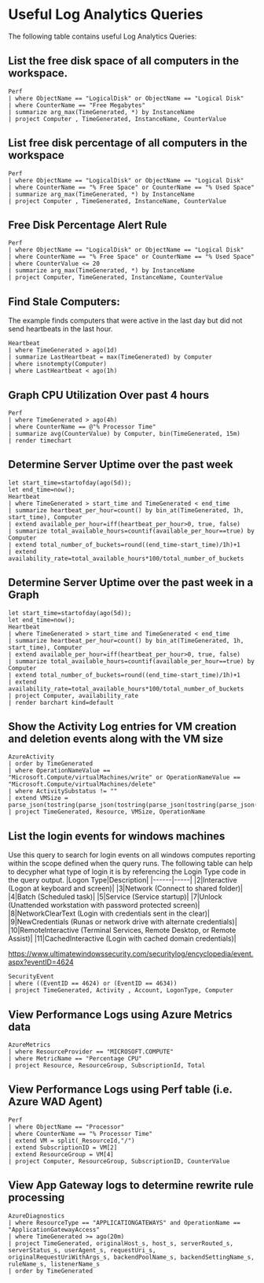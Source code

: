 # Useful Log Analytics Queries

The following table contains useful Log Analytics Queries:
## List the free disk space of all computers in the workspace.
```kusto
Perf
| where ObjectName == "LogicalDisk" or ObjectName == "Logical Disk" 
| where CounterName == "Free Megabytes"
| summarize arg_max(TimeGenerated, *) by InstanceName 
| project Computer , TimeGenerated, InstanceName, CounterValue
```
## List free disk percentage of all computers in the workspace
```kusto
Perf
| where ObjectName == "LogicalDisk" or ObjectName == "Logical Disk" 
| where CounterName == "% Free Space" or CounterName == "% Used Space"
| summarize arg_max(TimeGenerated, *) by InstanceName
| project Computer , TimeGenerated, InstanceName, CounterValue
```
## Free Disk Percentage Alert Rule
```kusto
Perf
| where ObjectName == "LogicalDisk" or ObjectName == "Logical Disk"
| where CounterName == "% Free Space" or CounterName == "% Used Space"
| where CounterValue <= 20
| summarize arg_max(TimeGenerated, *) by InstanceName 
| project Computer, TimeGenerated, InstanceName, CounterValue
```
## Find Stale Computers:
The example finds computers that were active in the last day but did not send heartbeats in the last hour.
```kusto
Heartbeat 
| where TimeGenerated > ago(1d) 
| summarize LastHeartbeat = max(TimeGenerated) by Computer 
| where isnotempty(Computer) 
| where LastHeartbeat < ago(1h)
```
## Graph CPU Utilization Over past 4 hours
```kusto
Perf
| where TimeGenerated > ago(4h)
| where CounterName == @"% Processor Time"
| summarize avg(CounterValue) by Computer, bin(TimeGenerated, 15m) 
| render timechart
```
## Determine Server Uptime over the past week
```kusto
let start_time=startofday(ago(5d));
let end_time=now();
Heartbeat
| where TimeGenerated > start_time and TimeGenerated < end_time
| summarize heartbeat_per_hour=count() by bin_at(TimeGenerated, 1h, start_time), Computer
| extend available_per_hour=iff(heartbeat_per_hour>0, true, false)
| summarize total_available_hours=countif(available_per_hour==true) by Computer 
| extend total_number_of_buckets=round((end_time-start_time)/1h)+1
| extend availability_rate=total_available_hours*100/total_number_of_buckets
```
## Determine Server Uptime over the past week in a Graph
```kusto
let start_time=startofday(ago(5d));
let end_time=now();
Heartbeat
| where TimeGenerated > start_time and TimeGenerated < end_time
| summarize heartbeat_per_hour=count() by bin_at(TimeGenerated, 1h, start_time), Computer
| extend available_per_hour=iff(heartbeat_per_hour>0, true, false)
| summarize total_available_hours=countif(available_per_hour==true) by Computer 
| extend total_number_of_buckets=round((end_time-start_time)/1h)+1
| extend availability_rate=total_available_hours*100/total_number_of_buckets
| project Computer, availability_rate 
| render barchart kind=default 
```
## Show the Activity Log entries for VM creation and deletion events along with the VM size
```kusto
AzureActivity 
| order by TimeGenerated
| where OperationNameValue == "Microsoft.Compute/virtualMachines/write" or OperationNameValue == "Microsoft.Compute/virtualMachines/delete"
| where ActivitySubstatus != ""
| extend VMSize = parse_json(tostring(parse_json(tostring(parse_json(tostring(parse_json(Properties).responseBody)).properties)).hardwareProfile)).vmSize
| project TimeGenerated, Resource, VMSize, OperationName
```
## List the login events for windows machines
Use this query to search for login events on all windows computes reporting within the scope defined when the query runs. The following table can help to decypher what type of login it is by referencing the Login Type code in the query output.
|Logon Type|Description|
|------|-----|
|2|Interactive (Logon at keyboard and screen)|
|3|Network (Connect to shared folder)|
|4|Batch (Scheduled task)|
|5|Service (Service startup)|
|7|Unlock (Unattended workstation with password protected screen)|
|8|NetworkClearText (Login with credentials sent in the clear)|
|9|NewCredentials (Runas or network drive with alternate credentials)|
|10|RemoteInteractive (Terminal Services, Remote Desktop, or Remote Assist)|
|11|CachedInteractive (Login with cached domain credentials)|

<https://www.ultimatewindowssecurity.com/securitylog/encyclopedia/event.aspx?eventID=4624>
```kusto
SecurityEvent 
| where ((EventID == 4624) or (EventID == 4634))
| project TimeGenerated, Activity , Account, LogonType, Computer
```
## View Performance Logs using Azure Metrics data
```kusto
AzureMetrics 
| where ResourceProvider == "MICROSOFT.COMPUTE"
| where MetricName == "Percentage CPU"
| project Resource, ResourceGroup, SubscriptionId, Total
```
## View Performance Logs using Perf table (i.e. Azure WAD Agent)
```kusto
Perf 
| where ObjectName == "Processor"
| where CounterName == "% Processor Time"
| extend VM = split(_ResourceId,"/")
| extend SubscriptionID = VM[2]
| extend ResourceGroup = VM[4]
| project Computer, ResourceGroup, SubscriptionID, CounterValue
```
## View App Gateway logs to determine rewrite rule processing
```kusto
AzureDiagnostics
| where ResourceType == "APPLICATIONGATEWAYS" and OperationName == "ApplicationGatewayAccess"
| where TimeGenerated >= ago(20m)
| project TimeGenerated, originalHost_s, host_s, serverRouted_s, serverStatus_s, userAgent_s, requestUri_s, originalRequestUriWithArgs_s, backendPoolName_s, backendSettingName_s, ruleName_s, listenerName_s
| order by TimeGenerated 
```